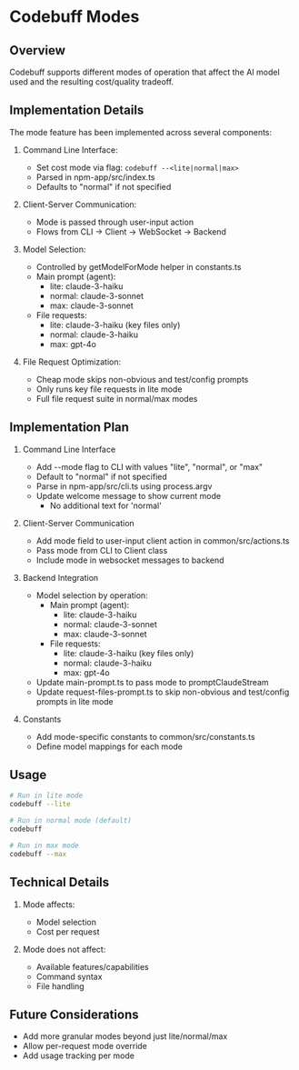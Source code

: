 # Codebuff Modes

## Overview

Codebuff supports different modes of operation that affect the AI model used and the resulting cost/quality tradeoff.

## Implementation Details

The mode feature has been implemented across several components:

1. Command Line Interface:

   - Set cost mode via flag: `codebuff --<lite|normal|max>`
   - Parsed in npm-app/src/index.ts
   - Defaults to "normal" if not specified

2. Client-Server Communication:

   - Mode is passed through user-input action
   - Flows from CLI -> Client -> WebSocket -> Backend

3. Model Selection:

   - Controlled by getModelForMode helper in constants.ts
   - Main prompt (agent):
     - lite: claude-3-haiku
     - normal: claude-3-sonnet
     - max: claude-3-sonnet
   - File requests:
     - lite: claude-3-haiku (key files only)
     - normal: claude-3-haiku
     - max: gpt-4o

4. File Request Optimization:
   - Cheap mode skips non-obvious and test/config prompts
   - Only runs key file requests in lite mode
   - Full file request suite in normal/max modes

## Implementation Plan

1. Command Line Interface

   - Add --mode flag to CLI with values "lite", "normal", or "max"
   - Default to "normal" if not specified
   - Parse in npm-app/src/cli.ts using process.argv
   - Update welcome message to show current mode
     - No additional text for 'normal'

2. Client-Server Communication

   - Add mode field to user-input client action in common/src/actions.ts
   - Pass mode from CLI to Client class
   - Include mode in websocket messages to backend

3. Backend Integration

   - Model selection by operation:
     - Main prompt (agent):
       - lite: claude-3-haiku
       - normal: claude-3-sonnet
       - max: claude-3-sonnet
     - File requests:
       - lite: claude-3-haiku (key files only)
       - normal: claude-3-haiku
       - max: gpt-4o
   - Update main-prompt.ts to pass mode to promptClaudeStream
   - Update request-files-prompt.ts to skip non-obvious and test/config prompts in lite mode

4. Constants
   - Add mode-specific constants to common/src/constants.ts
   - Define model mappings for each mode

## Usage

```bash
# Run in lite mode
codebuff --lite

# Run in normal mode (default)
codebuff

# Run in max mode
codebuff --max
```

## Technical Details

1. Mode affects:

   - Model selection
   - Cost per request

2. Mode does not affect:
   - Available features/capabilities
   - Command syntax
   - File handling

## Future Considerations

- Add more granular modes beyond just lite/normal/max
- Allow per-request mode override
- Add usage tracking per mode
